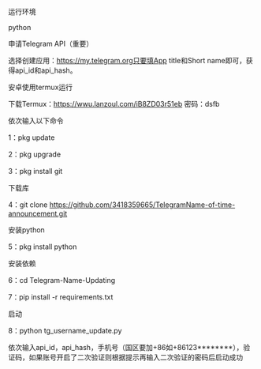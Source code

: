 运行环境

python


申请Telegram API（重要）


选择创建应用：https://my.telegram.org只要填App title和Short name即可，获得api_id和api_hash。


安卓使用termux运行


下载Termux：https://wwu.lanzoul.com/iB8ZD03r51eb
密码：dsfb


依次输入以下命令


1：pkg update

2：pkg upgrade

3：pkg install git


下载库


4：git clone https://github.com/3418359665/TelegramName-of-time-announcement.git


安装python


5：pkg install python


安装依赖


6：cd Telegram-Name-Updating

7：pip install -r requirements.txt


启动


8：python tg_username_update.py


依次输入api_id，api_hash，手机号（国区要加+86如+86123********），验证码，如果账号开启了二次验证则根据提示再输入二次验证的密码后启动成功
